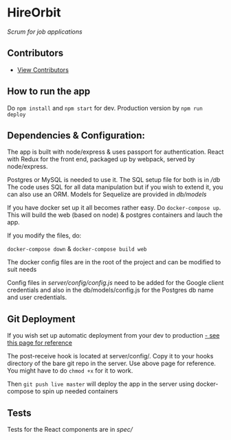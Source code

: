 # HireOrbit

*Scrum for job applications*


## Contributors

  - [View Contributors](https://github.com/FlammableHairnet/HireOrbit/network/members)


## How to run the app

Do `npm install` and `npm start` for dev. Production version by `npm run deploy`

## Dependencies & Configuration:

The app is built with node/express & uses passport for authentication. React with Redux for the front end, packaged up by webpack, served by node/express.

Postgres or MySQL is needed to use it. The SQL setup file for both is in */db*
The code uses SQL for all data manipulation but if you wish to extend it, you can also use an ORM. Models for Sequelize are provided in *db/models*

If you have docker set up it all becomes rather easy. Do `docker-compose up`. This will build the web (based on node) & postgres containers and lauch the app. 

If you modify the files, do:

`docker-compose down` & 
`docker-compose build web`

The docker config files are in the root of the project and can be modified to suit needs

Config files in *server/config/config.js* need to be added for the Google client credentials and also in the db/models/config.js for the Postgres db name and user credentials.

## Git Deployment

If you wish set up automatic deployment from your dev to production [- see this page for reference](https://www.digitalocean.com/community/tutorials/how-to-set-up-automatic-deployment-with-git-with-a-vps)

The post-receive hook is located at server/config/. Copy it to your hooks directory of the bare git repo in the server. Use above page for reference. You might have to do `chmod +x` for it to work.

Then `git push live master` will deploy the app in the server using docker-compose to spin up needed containers

## Tests

Tests for the React components are in *spec/*
